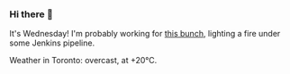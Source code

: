 ### Hi there :wave:

It's Wednesday! I'm probably working for [this bunch](https://github.com/kohofinancial), lighting a fire under some Jenkins pipeline.

Weather in Toronto: overcast, at +20°C.

